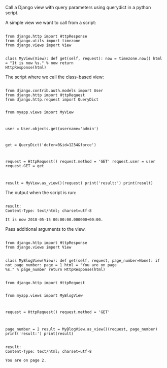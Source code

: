 <p>Call a Django view with query parameters using querydict in a python script.</p>

<p>A simple view we want to call from a script:</p>

<code name="python">
from django.http import HttpResponse
from django.utils import timezone
from django.views import View


class MyView(View):
    def get(self, request):
        now = timezone.now()
        html = "<html><body>It is now %s.</body></html>" % now
        return HttpResponse(html)
</code>

<p>The script where we call the class-based view:</p>

<code name="python">
from django.contrib.auth.models import User
from django.http import HttpRequest
from django.http.request import QueryDict

from myapp.views import MyView


user = User.objects.get(username='admin')

get = QueryDict('defer=0&id=1234&force')

request = HttpRequest()
request.method = 'GET'
request.user = user
request.GET = get

result = MyView.as_view()(request)
print('result:')
print(result)
</code>

<p>The output when the script is run:</p>

<code>
result:
Content-Type: text/html; charset=utf-8

<html><body>It is now 2018-05-15 00:00:00.000000+00:00.</body></html>
</code>

<p>Pass additional arguments to the view.</p>

<code name="python">
from django.http import HttpResponse
from django.views import View


class MyBlogView(View):
    def get(self, request, page_number=None):
        if not page_number:
            page = 1
        html = "<html><body>You are on page %s.</body></html>" % page_number
        return HttpResponse(html)
</code>

<code name="python">
from django.http import HttpRequest

from myapp.views import MyBlogView


request = HttpRequest()
request.method = 'GET'

page_number = 2
result = MyBlogView.as_view()(request, page_number)
print('result:')
print(result)
</code>

<code>
result:
Content-Type: text/html; charset=utf-8

<html><body>You are on page 2.</body></html>
</code>